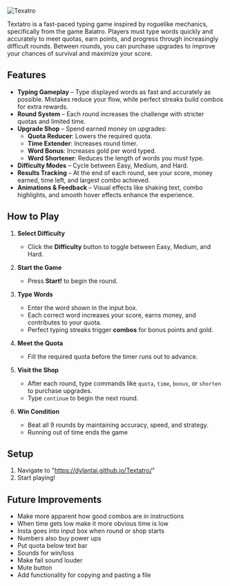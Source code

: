 ![Texatro](https://media.discordapp.net/attachments/1192937757966868612/1409534061487329360/NAME.png?ex=68adba64&is=68ac68e4&hm=08ecf93d605ae11f1d55faf5cc63d77bbcbc239f0ecf2a319f9f28f9bb3e2b8f&=&format=webp&quality=lossless&width=1604&height=341)

Textatro is a fast-paced typing game inspired by roguelike mechanics, specifically from the game Balatro. Players must type words quickly and accurately to meet quotas, earn points, and progress through increasingly difficult rounds. Between rounds, you can purchase upgrades to improve your chances of survival and maximize your score.

## Features

- **Typing Gameplay** – Type displayed words as fast and accurately as possible. Mistakes reduce your flow, while perfect streaks build combos for extra rewards.
- **Round System** – Each round increases the challenge with stricter quotas and limited time.
- **Upgrade Shop** – Spend earned money on upgrades:
  - **Quota Reducer**: Lowers the required quota.
  - **Time Extender**: Increases round timer.
  - **Word Bonus**: Increases gold per word typed.
  - **Word Shortener**: Reduces the length of words you must type.
- **Difficulty Modes** – Cycle between Easy, Medium, and Hard.
- **Results Tracking** – At the end of each round, see your score, money earned, time left, and largest combo achieved.
- **Animations & Feedback** – Visual effects like shaking text, combo highlights, and smooth hover effects enhance the experience.

## How to Play

1. **Select Difficulty**

   - Click the **Difficulty** button to toggle between Easy, Medium, and Hard.

2. **Start the Game**

   - Press **Start!** to begin the round.

3. **Type Words**

   - Enter the word shown in the input box.
   - Each correct word increases your score, earns money, and contributes to your quota.
   - Perfect typing streaks trigger **combos** for bonus points and gold.

4. **Meet the Quota**

   - Fill the required quota before the timer runs out to advance.

5. **Visit the Shop**

   - After each round, type commands like `quota`, `time`, `bonus`, or `shorten` to purchase upgrades.
   - Type `continue` to begin the next round.

6. **Win Condition**
   - Beat all 9 rounds by maintaining accuracy, speed, and strategy.
   - Running out of time ends the game

## Setup

1. Navigate to "https://dylantai.github.io/Textatro/"
2. Start playing!

## Future Improvements

- Make more apparent how good combos are in instructions
- When time gets low make it more obvious time is low
- Insta goes into input box when round or shop starts
- Numbers also buy power ups
- Put quota below text bar
- Sounds for win/loss
- Make fail sound louder
- Mute button
- Add functionality for copying and pasting a file
